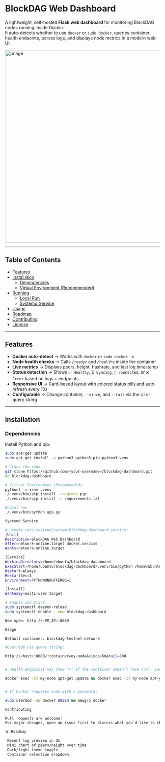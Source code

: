 # BlockDAG Web Dashboard

A lightweight, self-hosted **Flask web dashboard** for monitoring BlockDAG nodes running inside Docker.  
It auto-detects whether to use `docker` or `sudo docker`, queries container health endpoints, parses logs, and displays node metrics in a modern web UI.

<img width="996" height="624" alt="image" src="https://github.com/user-attachments/assets/84e8ac80-9a39-47bc-93f6-294dd9b9e675" />


---

## Table of Contents
- [Features](#features)
- [Installation](#installation)
  - [Dependencies](#dependencies)
  - [Virtual Environment (Recommended)](#virtual-environment-recommended)
- [Running](#running)
  - [Local Run](#local-run)
  - [Systemd Service](#systemd-service)
- [Usage](#usage)
- [Roadmap](#roadmap)
- [Contributing](#contributing)
- [License](#license)

---

## Features
- **Docker auto-detect** → Works with `docker` or `sudo docker -n`
- **Node health checks** → Calls `/readyz` and `/healthz` inside the container
- **Live metrics** → Displays peers, height, hashrate, and last log timestamp
- **Status detection** → Shows `✅ Healthy`, `⏳ Syncing`, `🔗 Connected`, or `❌ Error` based on logs + endpoints
- **Responsive UI** → Card-based layout with colored status pills and auto-refresh every 10s
- **Configurable** → Change container, `--since`, and `--tail` via the UI or query string

---

## Installation

### Dependencies
Install Python and pip:
```bash
sudo apt-get update
sudo apt-get install -y python3 python3-pip python3-venv

# Clone the repo
git clone https://github.com/<your-username>/blockdag-dashboard.git
cd blockdag-dashboard

# Virtual Environment (Recommended)
python3 -m venv .venv
./.venv/bin/pip install --upgrade pip
./.venv/bin/pip install -r requirements.txt

#Local run
./.venv/bin/python app.py

Systemd Service

# Create /etc/systemd/system/blockdag-dashboard.service:
[Unit]
Description=BlockDAG Web Dashboard
After=network-online.target docker.service
Wants=network-online.target

[Service]
WorkingDirectory=/home/ubuntu/blockdag-dashboard
ExecStart=/home/ubuntu/blockdag-dashboard/.venv/bin/python /home/ubuntu/blockdag-dashboard/app.py
Restart=always
RestartSec=3
Environment=PYTHONUNBUFFERED=1

[Install]
WantedBy=multi-user.target

# Enable and Start
sudo systemctl daemon-reload
sudo systemctl enable --now blockdag-dashboard

Now open: http://<VM_IP>:8080

Usage

Default container: blockdag-testnet-network

#Override via query string:

http://<host>:8080/?container=my-node&since=5m&tail=800


# Health endpoints may show “—” if the container doesn’t have curl. Install with:

docker exec -it my-node apt-get update && docker exec -it my-node apt-get install -y curl


# If Docker requires sudo with a password:

sudo usermod -aG docker $USER && newgrp docker

Contributing

Pull requests are welcome!
For major changes, open an issue first to discuss what you’d like to change.

📊 Roadmap

 Recent log preview in UI
 Mini chart of peers/height over time
 Dark/light theme toggle
 Container selection dropdown



